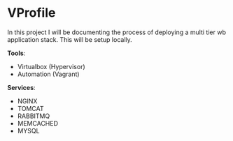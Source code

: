 # VProfile

In this project I will be documenting the process of deploying a multi tier wb application stack. This will be setup locally.



**Tools**:
-  Virtualbox (Hypervisor)
- Automation (Vagrant)


**Services**: 
- NGINX
- TOMCAT 
- RABBITMQ
- MEMCACHED
- MYSQL
